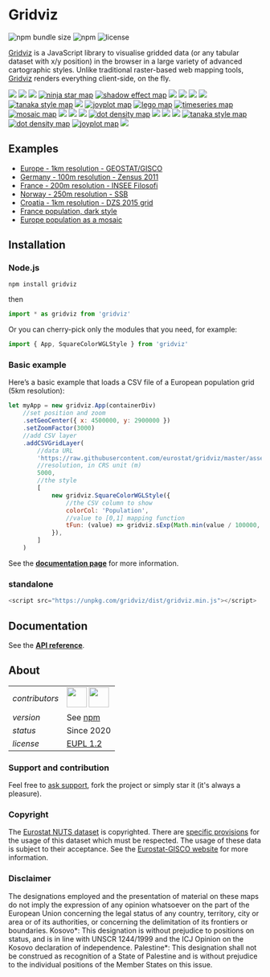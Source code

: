 # Gridviz

![npm bundle size](https://img.shields.io/bundlephobia/minzip/gridviz)
![npm](https://img.shields.io/npm/v/gridviz)
![license](https://img.shields.io/badge/license-EUPL-success)

[Gridviz](https://github.com/eurostat/gridviz/) is a JavaScript library to visualise gridded data (or any tabular dataset with x/y position) in the browser in a large variety of advanced cartographic styles. Unlike traditional raster-based web mapping tools, [Gridviz](https://github.com/eurostat/gridviz/) renders everything client-side, on the fly.

[![](/docs/img/overviews/ov_accessibility.png)](https://eurostat.github.io/gridviz/docs/reference#shapecolorsize-style)
[![](/docs/img/overviews/ov_side_cat.png)](https://eurostat.github.io/gridviz/docs/reference#side-category-style)
[![](/docs/img/overviews/ov_age_balance.png)](https://eurostat.github.io/gridviz/docs/reference#shapecolorsize-style)
[![ninja star map](/docs/img/overviews/ov_ninja.png)](https://eurostat.github.io/gridviz/docs/reference#ninja-star-style)
[![shadow effect map](/docs/img/overviews/ov_choco.png)](https://eurostat.github.io/gridviz/docs/reference#side-style)
[![](/docs/img/overviews/ov_dark.png)](https://eurostat.github.io/gridviz/docs/reference#square-color-webgl-style)
[![](/docs/img/overviews/ov_kersmoo.png)](https://eurostat.github.io/gridviz/docs/reference#kernel-smoothing)
[![](/docs/img/overviews/ov_pillar_simple.png)](https://eurostat.github.io/gridviz/docs/reference#pillars-style)
[![](/docs/img/overviews/ov_donut.png)](https://eurostat.github.io/gridviz/docs/reference#shapecolorsize-style)
[![tanaka style map](/docs/img/overviews/ov_tanaka_dark.png)](https://eurostat.github.io/gridviz/docs/reference#tanaka-style)
[![](/docs/img/overviews/ov_flag.png)](https://eurostat.github.io/gridviz/docs/reference#composition-style)
[![joyplot map](/docs/img/overviews/ov_joyplot_shade.png)](https://eurostat.github.io/gridviz/docs/reference#joyplot-style)
[![lego map](/docs/img/overviews/ov_lego.png)](https://eurostat.github.io/gridviz/docs/reference#lego-style)
[![timeseries map](/docs/img/overviews/ov_timeseries.png)](https://eurostat.github.io/gridviz/docs/reference#time-series-style)
[![mosaic map](/docs/img/overviews/ov_mosaic.png)](https://eurostat.github.io/gridviz/docs/reference#mosaic-style)
[![](/docs/img/overviews/ov_piechart.png)](https://eurostat.github.io/gridviz/docs/reference#composition-style)
[![](/docs/img/overviews/ov_pillar.png)](https://eurostat.github.io/gridviz/docs/reference#pillars-style)
[![](/docs/img/overviews/ov_text_elevation.png)](https://eurostat.github.io/gridviz/docs/reference#text-style)
[![dot density map](/docs/img/overviews/ov_dotdensity_random.png)](https://eurostat.github.io/gridviz/docs/reference#dot-density-style)
[![](/docs/img/overviews/ov_popchange.png)](https://eurostat.github.io/gridviz/docs/reference#shapecolorsize-style)
[![](/docs/img/overviews/ov_ring.png)](https://eurostat.github.io/gridviz/docs/reference#composition-style)
[![](/docs/img/overviews/ov_segment.png)](https://eurostat.github.io/gridviz/docs/reference#segment-style)
[![tanaka style map](/docs/img/overviews/ov_tanaka.png)](https://eurostat.github.io/gridviz/docs/reference#tanaka-style)
[![dot density map](/docs/img/overviews/ov_dotdensity.png)](https://eurostat.github.io/gridviz/docs/reference#dot-density-style)
[![joyplot map](/docs/img/overviews/ov_joyplot.png)](https://eurostat.github.io/gridviz/docs/reference#joyplot-style)
[![](/docs/img/overviews/ov_stroke.png)](https://eurostat.github.io/gridviz/docs/reference#stroke-style)

## Examples

-   [Europe - 1km resolution - GEOSTAT/GISCO](https://eurostat.github.io/gridviz/examples/EUR.html)
-   [Germany - 100m resolution - Zensus 2011](https://eurostat.github.io/gridviz/examples/DE.html)
-   [France - 200m resolution - INSEE Filosofi](https://eurostat.github.io/gridviz/examples/FR.html)
-   [Norway - 250m resolution - SSB](https://eurostat.github.io/gridviz/examples/NO.html)
-   [Croatia - 1km resolution - DZS 2015 grid](https://eurostat.github.io/gridviz/examples/HR.html)
-   [France population, dark style](https://eurostat.github.io/gridviz/examples/styles/squarecolorwgl_dark.html)
-   [Europe population as a mosaic](https://eurostat.github.io/gridviz/examples/styles/mosaic_full.html)

## Installation

### Node.js

```Shell
npm install gridviz
```

then

```javascript
import * as gridviz from 'gridviz'
```

Or you can cherry-pick only the modules that you need, for example:

```javascript
import { App, SquareColorWGLStyle } from 'gridviz'
```

### Basic example

Here’s a basic example that loads a CSV file of a European population grid (5km resolution):

```javascript
let myApp = new gridviz.App(containerDiv)
    //set position and zoom
    .setGeoCenter({ x: 4500000, y: 2900000 })
    .setZoomFactor(3000)
    //add CSV layer
    .addCSVGridLayer(
        //data URL
        'https://raw.githubusercontent.com/eurostat/gridviz/master/assets/csv/Europe/pop_2018_5km.csv',
        //resolution, in CRS unit (m)
        5000,
        //the style
        [
            new gridviz.SquareColorWGLStyle({
                //the CSV column to show
                colorCol: 'Population',
                //value to [0,1] mapping function
                tFun: (value) => gridviz.sExp(Math.min(value / 100000, 1), -15),
            }),
        ]
    )
```

See the **[documentation page](https://eurostat.github.io/gridviz/docs/reference)** for more information.

### standalone

```javascript
<script src="https://unpkg.com/gridviz/dist/gridviz.min.js"></script>
```

## Documentation

See the **[API reference](https://eurostat.github.io/gridviz/docs/reference)**.

## About

|                |                                                                                                                                                                                       |
| -------------- | ------------------------------------------------------------------------------------------------------------------------------------------------------------------------------------- |
| _contributors_ | [<img src="https://github.com/jgaffuri.png" height="40" />](https://github.com/jgaffuri) [<img src="https://github.com/JoeWDavies.png" height="40" />](https://github.com/JoeWDavies) |
| _version_      | See [npm](https://www.npmjs.com/package/gridviz?activeTab=versions)                                                                                                                   |
| _status_       | Since 2020                                                                                                                                                                            |
| _license_      | [EUPL 1.2](LICENSE)                                                                                                                                                                   |

### Support and contribution

Feel free to [ask support](https://github.com/eurostat/gridviz/issues/new), fork the project or simply star it (it's always a pleasure).

### Copyright

The [Eurostat NUTS dataset](http://ec.europa.eu/eurostat/web/nuts/overview) is copyrighted. There are [specific provisions](https://ec.europa.eu/eurostat/web/gisco/geodata/reference-data/administrative-units-statistical-units) for the usage of this dataset which must be respected. The usage of these data is subject to their acceptance. See the [Eurostat-GISCO website](http://ec.europa.eu/eurostat/web/gisco/geodata/reference-data/administrative-units-statistical-units/nuts) for more information.

### Disclaimer

The designations employed and the presentation of material on these maps do not imply the expression of any opinion whatsoever on the part of the European Union concerning the legal status of any country, territory, city or area or of its authorities, or concerning the delimitation of its frontiers or boundaries. Kosovo*: This designation is without prejudice to positions on status, and is in line with UNSCR 1244/1999 and the ICJ Opinion on the Kosovo declaration of independence. Palestine*: This designation shall not be construed as recognition of a State of Palestine and is without prejudice to the individual positions of the Member States on this issue.
